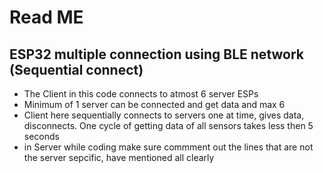 # Read ME

## ESP32 multiple connection using BLE network (Sequential connect)

- The Client in this code connects to atmost 6 server ESPs
- Minimum of 1 server can be connected and get data and max 6
- Client here sequentially connects to servers one at time, gives data, disconnects. One cycle of getting data of all sensors takes less then 5 seconds
- in Server while coding make sure commment out the lines that are not the server sepcific, have mentioned all clearly
